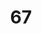 ---
title: "67"
imageurl: "https://imgs1.thamizhnation.org/assets/67.webp"
dwnurl: "https://imgs1.thamizhnation.org/img/67.jpg"
tags: ['thalaivar']
---